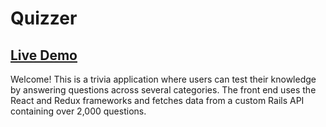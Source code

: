 # Quizzer
## [Live Demo](https://rendnil.github.io/Quizzer/)

Welcome! This is a trivia application where users can test their knowledge by answering questions across several categories. The front end uses the React and Redux frameworks and fetches data from a custom Rails API containing over 2,000 questions.
